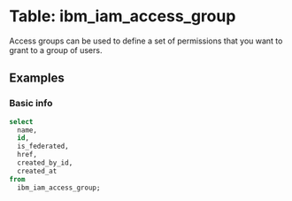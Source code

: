 # Table: ibm_iam_access_group

Access groups can be used to define a set of permissions that you want to grant to a group of users.

## Examples

### Basic info

```sql
select
  name,
  id,
  is_federated,
  href,
  created_by_id,
  created_at
from
  ibm_iam_access_group;
```
